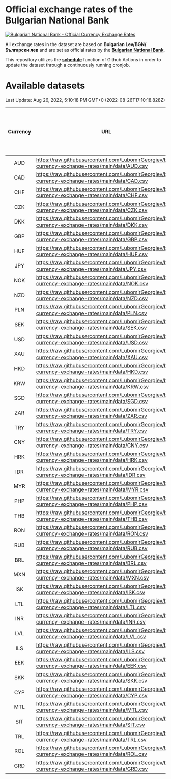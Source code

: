 # Official exchange rates of the Bulgarian National Bank

[![Bulgarian National Bank - Official Currency Exchange Rates](https://github.com/LubomirGeorgiev/bnb-currency-exchange-rates/actions/workflows/update-rates.yml/badge.svg?branch=main)](https://github.com/LubomirGeorgiev/bnb-currency-exchange-rates/actions/workflows/update-rates.yml)

All exchange rates in the dataset are based on **Bulgarian Lev/BGN/Български лев** and are set as official rates by the [**Bulgarian National Bank**](https://www.bnb.bg/Statistics/StExternalSector/StExchangeRates/StERForeignCurrencies/index.htm?toLang=_EN).

This repository utilizes the [**schedule**](https://docs.github.com/en/actions/reference/events-that-trigger-workflows) function of Github Actions in order to update the dataset through a continuously running cronjob.

# Available datasets

<!-- START LINKS (DO NOT EVER FU*ING DELETE THIS COMMENT FOR THE LOVE OF YOUR LIFE!!! IF YOU ARE CURIOS HOW IT WORKS, YOU CAN HAVE A LOOK AT ./src/updateReadme.ts) -->

Last Update: Aug 26, 2022, 5:10:18 PM GMT+0 (2022-08-26T17:10:18.828Z)

| Currency | URL                                                                                             | Number of records | Number of missing days that were filled in |
| :------: | ----------------------------------------------------------------------------------------------- | :---------------: | :----------------------------------------: |
|   AUD    | https://raw.githubusercontent.com/LubomirGeorgiev/bnb-currency-exchange-rates/main/data/AUD.csv |       8231        |                    2537                    |
|   CAD    | https://raw.githubusercontent.com/LubomirGeorgiev/bnb-currency-exchange-rates/main/data/CAD.csv |       8231        |                    2537                    |
|   CHF    | https://raw.githubusercontent.com/LubomirGeorgiev/bnb-currency-exchange-rates/main/data/CHF.csv |       8231        |                    2537                    |
|   CZK    | https://raw.githubusercontent.com/LubomirGeorgiev/bnb-currency-exchange-rates/main/data/CZK.csv |       8231        |                    2537                    |
|   DKK    | https://raw.githubusercontent.com/LubomirGeorgiev/bnb-currency-exchange-rates/main/data/DKK.csv |       8231        |                    2537                    |
|   GBP    | https://raw.githubusercontent.com/LubomirGeorgiev/bnb-currency-exchange-rates/main/data/GBP.csv |       8231        |                    2537                    |
|   HUF    | https://raw.githubusercontent.com/LubomirGeorgiev/bnb-currency-exchange-rates/main/data/HUF.csv |       8231        |                    2537                    |
|   JPY    | https://raw.githubusercontent.com/LubomirGeorgiev/bnb-currency-exchange-rates/main/data/JPY.csv |       8231        |                    2537                    |
|   NOK    | https://raw.githubusercontent.com/LubomirGeorgiev/bnb-currency-exchange-rates/main/data/NOK.csv |       8231        |                    2537                    |
|   NZD    | https://raw.githubusercontent.com/LubomirGeorgiev/bnb-currency-exchange-rates/main/data/NZD.csv |       8231        |                    2537                    |
|   PLN    | https://raw.githubusercontent.com/LubomirGeorgiev/bnb-currency-exchange-rates/main/data/PLN.csv |       8231        |                    2537                    |
|   SEK    | https://raw.githubusercontent.com/LubomirGeorgiev/bnb-currency-exchange-rates/main/data/SEK.csv |       8231        |                    2537                    |
|   USD    | https://raw.githubusercontent.com/LubomirGeorgiev/bnb-currency-exchange-rates/main/data/USD.csv |       8231        |                    2537                    |
|   XAU    | https://raw.githubusercontent.com/LubomirGeorgiev/bnb-currency-exchange-rates/main/data/XAU.csv |       8231        |                    2539                    |
|   HKD    | https://raw.githubusercontent.com/LubomirGeorgiev/bnb-currency-exchange-rates/main/data/HKD.csv |       7931        |                    2448                    |
|   KRW    | https://raw.githubusercontent.com/LubomirGeorgiev/bnb-currency-exchange-rates/main/data/KRW.csv |       7931        |                    2448                    |
|   SGD    | https://raw.githubusercontent.com/LubomirGeorgiev/bnb-currency-exchange-rates/main/data/SGD.csv |       7931        |                    2448                    |
|   ZAR    | https://raw.githubusercontent.com/LubomirGeorgiev/bnb-currency-exchange-rates/main/data/ZAR.csv |       7931        |                    2448                    |
|   TRY    | https://raw.githubusercontent.com/LubomirGeorgiev/bnb-currency-exchange-rates/main/data/TRY.csv |       6416        |                    1981                    |
|   CNY    | https://raw.githubusercontent.com/LubomirGeorgiev/bnb-currency-exchange-rates/main/data/CNY.csv |       6296        |                    1945                    |
|   HRK    | https://raw.githubusercontent.com/LubomirGeorgiev/bnb-currency-exchange-rates/main/data/HRK.csv |       6296        |                    1945                    |
|   IDR    | https://raw.githubusercontent.com/LubomirGeorgiev/bnb-currency-exchange-rates/main/data/IDR.csv |       6296        |                    1945                    |
|   MYR    | https://raw.githubusercontent.com/LubomirGeorgiev/bnb-currency-exchange-rates/main/data/MYR.csv |       6296        |                    1945                    |
|   PHP    | https://raw.githubusercontent.com/LubomirGeorgiev/bnb-currency-exchange-rates/main/data/PHP.csv |       6296        |                    1945                    |
|   THB    | https://raw.githubusercontent.com/LubomirGeorgiev/bnb-currency-exchange-rates/main/data/THB.csv |       6296        |                    1945                    |
|   RON    | https://raw.githubusercontent.com/LubomirGeorgiev/bnb-currency-exchange-rates/main/data/RON.csv |       6237        |                    1927                    |
|   RUB    | https://raw.githubusercontent.com/LubomirGeorgiev/bnb-currency-exchange-rates/main/data/RUB.csv |       6118        |                    1889                    |
|   BRL    | https://raw.githubusercontent.com/LubomirGeorgiev/bnb-currency-exchange-rates/main/data/BRL.csv |       5326        |                    1648                    |
|   MXN    | https://raw.githubusercontent.com/LubomirGeorgiev/bnb-currency-exchange-rates/main/data/MXN.csv |       5326        |                    1648                    |
|   ISK    | https://raw.githubusercontent.com/LubomirGeorgiev/bnb-currency-exchange-rates/main/data/ISK.csv |       5234        |                    1618                    |
|   LTL    | https://raw.githubusercontent.com/LubomirGeorgiev/bnb-currency-exchange-rates/main/data/LTL.csv |       5152        |                    1581                    |
|   INR    | https://raw.githubusercontent.com/LubomirGeorgiev/bnb-currency-exchange-rates/main/data/INR.csv |       4957        |                    1532                    |
|   LVL    | https://raw.githubusercontent.com/LubomirGeorgiev/bnb-currency-exchange-rates/main/data/LVL.csv |       4789        |                    1469                    |
|   ILS    | https://raw.githubusercontent.com/LubomirGeorgiev/bnb-currency-exchange-rates/main/data/ILS.csv |       4231        |                    1311                    |
|   EEK    | https://raw.githubusercontent.com/LubomirGeorgiev/bnb-currency-exchange-rates/main/data/EEK.csv |       3997        |                    1223                    |
|   SKK    | https://raw.githubusercontent.com/LubomirGeorgiev/bnb-currency-exchange-rates/main/data/SKK.csv |       2969        |                    911                     |
|   CYP    | https://raw.githubusercontent.com/LubomirGeorgiev/bnb-currency-exchange-rates/main/data/CYP.csv |       2901        |                    885                     |
|   MTL    | https://raw.githubusercontent.com/LubomirGeorgiev/bnb-currency-exchange-rates/main/data/MTL.csv |       2601        |                    796                     |
|   SIT    | https://raw.githubusercontent.com/LubomirGeorgiev/bnb-currency-exchange-rates/main/data/SIT.csv |       2539        |                    775                     |
|   TRL    | https://raw.githubusercontent.com/LubomirGeorgiev/bnb-currency-exchange-rates/main/data/TRL.csv |       1813        |                    554                     |
|   ROL    | https://raw.githubusercontent.com/LubomirGeorgiev/bnb-currency-exchange-rates/main/data/ROL.csv |       1694        |                    521                     |
|   GRD    | https://raw.githubusercontent.com/LubomirGeorgiev/bnb-currency-exchange-rates/main/data/GRD.csv |        359        |                    107                     |

<!-- END LINKS (DO NOT EVER FU*ING DELETE THIS COMMENT FOR THE LOVE OF YOUR LIFE!!! IF YOU ARE CURIOS HOW IT WORKS, YOU CAN HAVE A LOOK AT ./src/updateReadme.ts) -->
